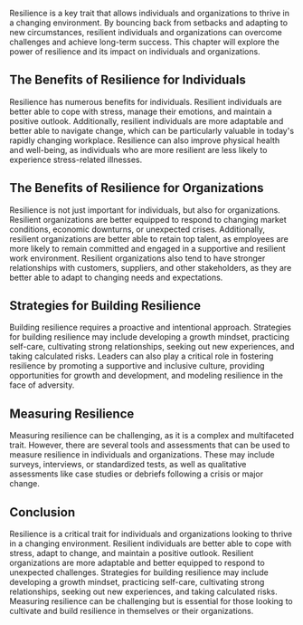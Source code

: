 
Resilience is a key trait that allows individuals and organizations to thrive in a changing environment. By bouncing back from setbacks and adapting to new circumstances, resilient individuals and organizations can overcome challenges and achieve long-term success. This chapter will explore the power of resilience and its impact on individuals and organizations.

The Benefits of Resilience for Individuals
------------------------------------------

Resilience has numerous benefits for individuals. Resilient individuals are better able to cope with stress, manage their emotions, and maintain a positive outlook. Additionally, resilient individuals are more adaptable and better able to navigate change, which can be particularly valuable in today's rapidly changing workplace. Resilience can also improve physical health and well-being, as individuals who are more resilient are less likely to experience stress-related illnesses.

The Benefits of Resilience for Organizations
--------------------------------------------

Resilience is not just important for individuals, but also for organizations. Resilient organizations are better equipped to respond to changing market conditions, economic downturns, or unexpected crises. Additionally, resilient organizations are better able to retain top talent, as employees are more likely to remain committed and engaged in a supportive and resilient work environment. Resilient organizations also tend to have stronger relationships with customers, suppliers, and other stakeholders, as they are better able to adapt to changing needs and expectations.

Strategies for Building Resilience
----------------------------------

Building resilience requires a proactive and intentional approach. Strategies for building resilience may include developing a growth mindset, practicing self-care, cultivating strong relationships, seeking out new experiences, and taking calculated risks. Leaders can also play a critical role in fostering resilience by promoting a supportive and inclusive culture, providing opportunities for growth and development, and modeling resilience in the face of adversity.

Measuring Resilience
--------------------

Measuring resilience can be challenging, as it is a complex and multifaceted trait. However, there are several tools and assessments that can be used to measure resilience in individuals and organizations. These may include surveys, interviews, or standardized tests, as well as qualitative assessments like case studies or debriefs following a crisis or major change.

Conclusion
----------

Resilience is a critical trait for individuals and organizations looking to thrive in a changing environment. Resilient individuals are better able to cope with stress, adapt to change, and maintain a positive outlook. Resilient organizations are more adaptable and better equipped to respond to unexpected challenges. Strategies for building resilience may include developing a growth mindset, practicing self-care, cultivating strong relationships, seeking out new experiences, and taking calculated risks. Measuring resilience can be challenging but is essential for those looking to cultivate and build resilience in themselves or their organizations.
